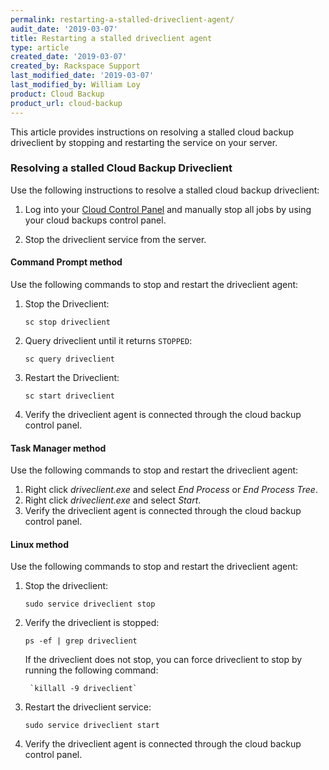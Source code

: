 ```yaml
---
permalink: restarting-a-stalled-driveclient-agent/
audit_date: '2019-03-07'
title: Restarting a stalled driveclient agent
type: article
created_date: '2019-03-07'
created_by: Rackspace Support
last_modified_date: '2019-03-07'
last_modified_by: William Loy
product: Cloud Backup
product_url: cloud-backup
---
```



This article provides instructions on resolving a stalled cloud backup driveclient by stopping and restarting the service on your server.

### Resolving a stalled Cloud Backup Driveclient

Use the following instructions to resolve a stalled cloud backup driveclient:

1.	Log into your [Cloud Control Panel](login.rackspace.com) and manually stop all jobs by using your cloud backups control panel.

2.	Stop the driveclient service from the server.


#### Command Prompt method

Use the following commands to stop and restart the driveclient agent:

1.	Stop the Driveclient:

    `sc stop driveclient`

2.	Query driveclient until it returns `STOPPED`:

    `sc query driveclient`

3.	Restart the Driveclient:

    `sc start driveclient`

4. Verify the driveclient agent is connected through the cloud backup control panel.


#### Task Manager method

Use the following commands to stop and restart the driveclient agent:

1.	Right click *driveclient.exe* and select *End Process* or *End Process Tree*.
2.	Right click *driveclient.exe* and select *Start*.
3. Verify the driveclient agent is connected through the cloud backup control panel.


#### Linux method

Use the following commands to stop and restart the driveclient agent:

1. Stop the driveclient:

    `sudo service driveclient stop`

2. Verify the driveclient is stopped:

    `ps -ef | grep driveclient`

   If the driveclient does not stop, you can force driveclient to stop by running the following command:

        `killall -9 driveclient`


3. Restart the driveclient service:

    `sudo service driveclient start`

4. Verify the driveclient agent is connected through the cloud backup control panel.
